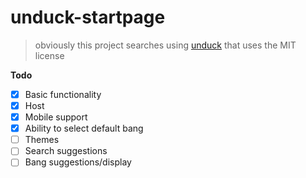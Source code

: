 # unduck-startpage

> obviously this project searches using [unduck](https://github.com/T3-Content/unduck) that uses the MIT license

**Todo**
- [x] Basic functionality
- [x] Host
- [x] Mobile support
- [x] Ability to select default bang
- [ ] Themes
- [ ] Search suggestions
- [ ] Bang suggestions/display
